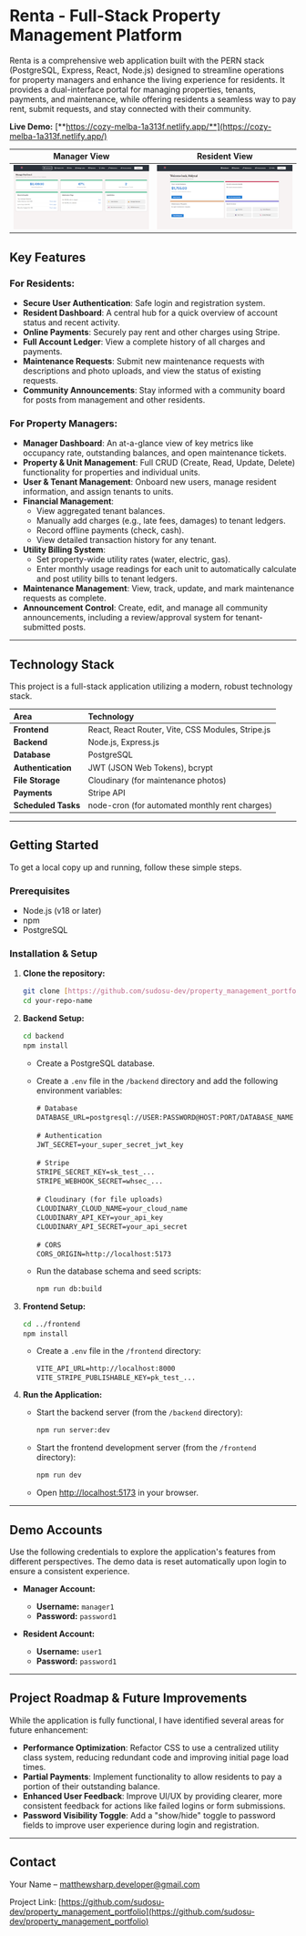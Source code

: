 # Renta - Full-Stack Property Management Platform

Renta is a comprehensive web application built with the PERN stack (PostgreSQL, Express, React, Node.js) designed to streamline operations for property managers and enhance the living experience for residents. It provides a dual-interface portal for managing properties, tenants, payments, and maintenance, while offering residents a seamless way to pay rent, submit requests, and stay connected with their community.

**Live Demo:** [**https://cozy-melba-1a313f.netlify.app/**](https://cozy-melba-1a313f.netlify.app/)

<!-- prettier-ignore-start -->
| Manager View | Resident View |
| :---: | :---: |
| ![Manager Dashboard](https://raw.githubusercontent.com/sudosu-dev/property_management_portfolio/main/docs/images/manager-dashboard.png) | ![Resident Dashboard](https://raw.githubusercontent.com/sudosu-dev/property_management_portfolio/main/docs/images/resident-dashboard.png) |
<!-- prettier-ignore-end -->

## Key Features

### For Residents:

- **Secure User Authentication**: Safe login and registration system.
- **Resident Dashboard**: A central hub for a quick overview of account status and recent activity.
- **Online Payments**: Securely pay rent and other charges using Stripe.
- **Full Account Ledger**: View a complete history of all charges and payments.
- **Maintenance Requests**: Submit new maintenance requests with descriptions and photo uploads, and view the status of existing requests.
- **Community Announcements**: Stay informed with a community board for posts from management and other residents.

### For Property Managers:

- **Manager Dashboard**: An at-a-glance view of key metrics like occupancy rate, outstanding balances, and open maintenance tickets.
- **Property & Unit Management**: Full CRUD (Create, Read, Update, Delete) functionality for properties and individual units.
- **User & Tenant Management**: Onboard new users, manage resident information, and assign tenants to units.
- **Financial Management**:
  - View aggregated tenant balances.
  - Manually add charges (e.g., late fees, damages) to tenant ledgers.
  - Record offline payments (check, cash).
  - View detailed transaction history for any tenant.
- **Utility Billing System**:
  - Set property-wide utility rates (water, electric, gas).
  - Enter monthly usage readings for each unit to automatically calculate and post utility bills to tenant ledgers.
- **Maintenance Management**: View, track, update, and mark maintenance requests as complete.
- **Announcement Control**: Create, edit, and manage all community announcements, including a review/approval system for tenant-submitted posts.

---

## Technology Stack

This project is a full-stack application utilizing a modern, robust technology stack.

| Area                | Technology                                        |
| :------------------ | :------------------------------------------------ |
| **Frontend**        | React, React Router, Vite, CSS Modules, Stripe.js |
| **Backend**         | Node.js, Express.js                               |
| **Database**        | PostgreSQL                                        |
| **Authentication**  | JWT (JSON Web Tokens), bcrypt                     |
| **File Storage**    | Cloudinary (for maintenance photos)               |
| **Payments**        | Stripe API                                        |
| **Scheduled Tasks** | node-cron (for automated monthly rent charges)    |

---

## Getting Started

To get a local copy up and running, follow these simple steps.

### Prerequisites

- Node.js (v18 or later)
- npm
- PostgreSQL

### Installation & Setup

1.  **Clone the repository:**

    ```sh
    git clone [https://github.com/sudosu-dev/property_management_portfolio](https://github.com/sudosu-dev/property_management_portfolio)
    cd your-repo-name
    ```

2.  **Backend Setup:**

    ```sh
    cd backend
    npm install
    ```

    - Create a PostgreSQL database.
    - Create a `.env` file in the `/backend` directory and add the following environment variables:

      ```env
      # Database
      DATABASE_URL=postgresql://USER:PASSWORD@HOST:PORT/DATABASE_NAME

      # Authentication
      JWT_SECRET=your_super_secret_jwt_key

      # Stripe
      STRIPE_SECRET_KEY=sk_test_...
      STRIPE_WEBHOOK_SECRET=whsec_...

      # Cloudinary (for file uploads)
      CLOUDINARY_CLOUD_NAME=your_cloud_name
      CLOUDINARY_API_KEY=your_api_key
      CLOUDINARY_API_SECRET=your_api_secret

      # CORS
      CORS_ORIGIN=http://localhost:5173
      ```

    - Run the database schema and seed scripts:
      ```sh
      npm run db:build
      ```

3.  **Frontend Setup:**

    ```sh
    cd ../frontend
    npm install
    ```

    - Create a `.env` file in the `/frontend` directory:
      ```env
      VITE_API_URL=http://localhost:8000
      VITE_STRIPE_PUBLISHABLE_KEY=pk_test_...
      ```

4.  **Run the Application:**
    - Start the backend server (from the `/backend` directory):
      ```sh
      npm run server:dev
      ```
    - Start the frontend development server (from the `/frontend` directory):
      ```sh
      npm run dev
      ```
    - Open [http://localhost:5173](http://localhost:5173) in your browser.

---

## Demo Accounts

Use the following credentials to explore the application's features from different perspectives. The demo data is reset automatically upon login to ensure a consistent experience.

- **Manager Account:**

  - **Username:** `manager1`
  - **Password:** `password1`

- **Resident Account:**
  - **Username:** `user1`
  - **Password:** `password1`

---

## Project Roadmap & Future Improvements

While the application is fully functional, I have identified several areas for future enhancement:

- **Performance Optimization**: Refactor CSS to use a centralized utility class system, reducing redundant code and improving initial page load times.
- **Partial Payments**: Implement functionality to allow residents to pay a portion of their outstanding balance.
- **Enhanced User Feedback**: Improve UI/UX by providing clearer, more consistent feedback for actions like failed logins or form submissions.
- **Password Visibility Toggle**: Add a "show/hide" toggle to password fields to improve user experience during login and registration.

---

## Contact

Your Name – [matthewsharp.developer@gmail.com](mailto:matthewsharp.developer@gmail.com)

Project Link: [https://github.com/sudosu-dev/property_management_portfolio](https://github.com/sudosu-dev/property_management_portfolio)

